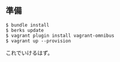 ## 準備

```
$ bundle install
$ berks update
$ vagrant plugin install vagrant-omnibus
$ vagrant up --provision
```
これでいけるはず。
